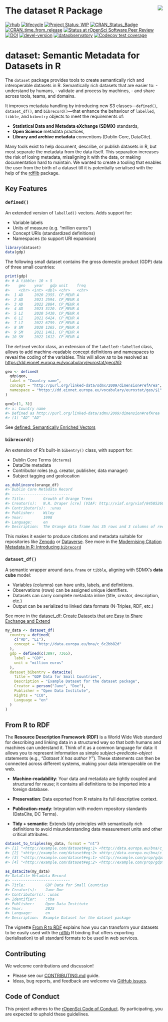
<!-- README.md is generated from README.Rmd. Please edit that file -->

# The dataset R Package <a href='https://dataset.dataobservatory.eu/'><img src="man/figures/logo.png" align="right"/></a>

<!-- badges: start -->

[![rhub](https://github.com/dataobservatory-eu/dataset/actions/workflows/rhub.yaml/badge.svg)](https://github.com/dataobservatory-eu/dataset/actions/workflows/rhub.yaml)
[![lifecycle](https://lifecycle.r-lib.org/articles/figures/lifecycle-experimental.svg)](https://lifecycle.r-lib.org/articles/stages.html#experimental)
[![Project Status:
WIP](https://www.repostatus.org/badges/latest/wip.svg)](https://www.repostatus.org/#wip)
[![CRAN_Status_Badge](https://www.r-pkg.org/badges/version/dataset)](https://cran.r-project.org/package=dataset)
[![CRAN_time_from_release](https://www.r-pkg.org/badges/ago/dataset)](https://cran.r-project.org/package=dataset)
[![Status at rOpenSci Software Peer
Review](https://badges.ropensci.org/553_status.svg)](https://github.com/ropensci/software-review/issues/553)
[![DOI](https://zenodo.org/badge/DOI/10.32614/CRAN.package.dataset.svg)](https://zenodo.org/record/6950435#.YukDAXZBzIU)
[![devel-version](https://img.shields.io/badge/devel%20version-0.3.92-blue.svg)](https://github.com/dataobservatory-eu/dataset)
[![dataobservatory](https://img.shields.io/badge/ecosystem-dataobservatory.eu-3EA135.svg)](https://dataobservatory.eu/)
[![Codecov test
coverage](https://codecov.io/gh/dataobservatory-eu/dataset/graph/badge.svg)](https://app.codecov.io/gh/dataobservatory-eu/dataset/)

<!-- badges: end -->

# dataset: Semantic Metadata for Datasets in R

The `dataset` package provides tools to create semantically rich and
interoperable datasets in R. Semantically rich datasets that are easier
to: - understand by humans, - validate and process by machines, - and
share across tools, teams, and domains.

It improves metadata handling by introducing new S3 classes—`defined()`,
`dataset_df()`, and `bibrecord()`—that enhance the behaviour of
`labelled`, `tibble`, and `bibentry` objects to meet the requirements
of:

- **Statistical Data and Metadata eXchange (SDMX)** standards,
- **Open Science** metadata practices,
- **Library and archive metadata** conventions (Dublin Core, DataCite).

Many tools exist to help document, describe, or publish datasets in R,
but most separate the metadata from the data itself. This separation
increases the risk of losing metadata, misaligning it with the data, or
making documentation hard to maintain. We wanted to create a tooling
that enables the user from the birth of a dataset till it is potentially
serialised with the help of the
[rdflib](https://CRAN.R-project.org/package=rdflib) package.

## Key Features

### `defined()`

An extended version of `labelled()` vectors. Adds support for:

- Variable labels
- Units of measure (e.g. “million euros”)
- Concept URIs (standardized definitions)
- Namespaces (to support URI expansion)

``` r
library(dataset)
data(gdp)
```

The following small dataset contains the gross domestic product (GDP)
data of three small countries:

``` r
print(gdp)
#> # A tibble: 10 × 5
#>    geo    year   gdp unit    freq 
#>    <chr> <int> <dbl> <chr>   <chr>
#>  1 AD     2020 2355. CP_MEUR A    
#>  2 AD     2021 2594. CP_MEUR A    
#>  3 AD     2022 2884. CP_MEUR A    
#>  4 AD     2023 3120. CP_MEUR A    
#>  5 LI     2020 5430. CP_MEUR A    
#>  6 LI     2021 6424. CP_MEUR A    
#>  7 LI     2022 6759. CP_MEUR A    
#>  8 SM     2020 1265. CP_MEUR A    
#>  9 SM     2021 1461. CP_MEUR A    
#> 10 SM     2022 1612. CP_MEUR A
```

The `defined` vector class, an extension of the `labelled::labelled`
class, allows to add machine-readable concept definitions and namespaces
to reveal the coding of the variables. This will allow `AD` to be
resolved as <https://dd.eionet.europa.eu/vocabulary/eurostat/geo/AD>

``` r
geo <- defined(
  gdp$geo,
  label = "Country name",
  concept = "http://purl.org/linked-data/sdmx/2009/dimension#refArea",
  namespace = "https://dd.eionet.europa.eu/vocabulary/eurostat/geo/$1"
)

geo[c(1, 3)]
#> x: Country name
#> Defined as http://purl.org/linked-data/sdmx/2009/dimension#refArea 
#> [1] "AD" "AD"
```

See [defined: Semantically Enriched
Vectors](https://dataset.dataobservatory.eu/articles/defined.html)

### `bibrecord()`

An extension of R’s built-in `bibentry()` class, with support for:

- Dublin Core Terms (`dcterms`)
- DataCite metadata
- Contributor roles (e.g. creator, publisher, data manager)
- Subject tagging and geolocation

``` r
as_dublincore(orange_df)
#> Dublin Core Metadata Record
#> --------------------------
#> Title:        Growth of Orange Trees 
#> Creator(s):   N.R. Draper [cre] (VIAF: http://viaf.org/viaf/84585260); H Smith [cre] 
#> Contributor(s):  :unas 
#> Publisher:    Wiley 
#> Year:         1998 
#> Language:     en 
#> Description:  The Orange data frame has 35 rows and 3 columns of records of the growth of orange trees.
```

This makes it easier to produce citations and metadata suitable for
repositories like [Zenodo](https://zenodo.org/) or
[Dataverse](https://dataverse.org/). See more in the [Modernising
Citation Metadata in R: Introducing
`bibrecord`](https://dataset.dataobservatory.eu/articles/bibrecord.html)

### `dataset_df()`

A semantic wrapper around `data.frame` or `tibble`, aligning with SDMX’s
**data cube** model:

- Variables (columns) can have units, labels, and definitions.
- Observations (rows) can be assigned unique identifiers.
- Datasets can carry complete metadata inline (title, creator,
  description, etc.)
- Output can be serialized to linked data formats (N-Triples, RDF, etc.)

See more in the [dataset_df: Create Datasets that are Easy to Share
Exchange and
Extend](https://dataset.dataobservatory.eu/articles/dataset_df.html)

``` r
my_data <- dataset_df(
  country = defined(
    c("AD", "LI"),
    concept = "http://data.europa.eu/bna/c_6c2bb82d"
  ),
  gdp = defined(c(3897, 7365),
    label = "GDP",
    unit = "million euros"
  ),
  dataset_bibentry = datacite(
    Title = "GDP Data for Small Countries",
    Description = "Example Dataset for the dataset package",
    Creator = person("Jane", "Doe"),
    Publisher = "Open Data Institute",
    Rights = "CC0",
    Language = "en"
  )
)
```

## From R to RDF

The **Resource Description Framework (RDF)** is a World Wide Web
standard for describing and linking data in a structured way so that
both humans and machines can understand it. Think of it as a common
language for data: it allows you to represent information as simple
*subject–predicate–object* statements (e.g., *“Dataset X has author
Y”*). These statements can then be connected across different systems,
making your data interoperable on the web.

- **Machine-readability**: Your data and metadata are tightly coupled
  and structured for reuse; it contains all definitions to be imported
  into a foreign database.

- **Preservation**: Data exported from R retains its full descriptive
  context.

- **Publication-ready**: Integration with modern repository standards
  (DataCite, DC Terms).

- **Tidy + semantic**: Extends tidy principles with semantically rich
  definitions to avoid misunderstanding data measurement units and other
  critical attributes.

``` r
dataset_to_triples(my_data, format = "nt")
#> [1] "<http://example.com/dataset#eg:1> <http://data.europa.eu/bna/c_6c2bb82d> \"AD\"^^<xs:string> ."
#> [2] "<http://example.com/dataset#eg:2> <http://data.europa.eu/bna/c_6c2bb82d> \"LI\"^^<xs:string> ."
#> [3] "<http://example.com/dataset#eg:1> <http://example.com/prop/gdp> \"3897\"^^<xs:decimal> ."      
#> [4] "<http://example.com/dataset#eg:2> <http://example.com/prop/gdp> \"7365\"^^<xs:decimal> ."
```

``` r
as_datacite(my_data)
#> DataCite Metadata Record
#> --------------------------
#> Title:         GDP Data for Small Countries 
#> Creator(s):    Jane Doe 
#> Contributor(s): :unas 
#> Identifier:    :tba 
#> Publisher:     Open Data Institute 
#> Year:          2025 
#> Language:      en 
#> Description:  Example Dataset for the dataset package
```

The vignette [From R to
RDF](https://dataset.dataobservatory.eu/articles/dataset_df.html)
explains how you can transform your datasets to be easily used with the
[rdflib](https://CRAN.R-project.org/package=rdflib) R binding that
offers exporting (serialisation) to all standard formats to be used in
web services.

## Contributing

We welcome contributions and discussion!

- Please see our
  [CONTRIBUTING.md](https://github.com/dataobservatory-eu/dataset/blob/main/CONTRIBUTING.md)
  guide.
- Ideas, bug reports, and feedback are welcome via [GitHub
  issues](https://github.com/dataobservatory-eu/dataset/issues).

## Code of Conduct

This project adheres to the [rOpenSci Code of
Conduct](https://ropensci.org/code-of-conduct/). By participating, you
are expected to uphold these guidelines.
